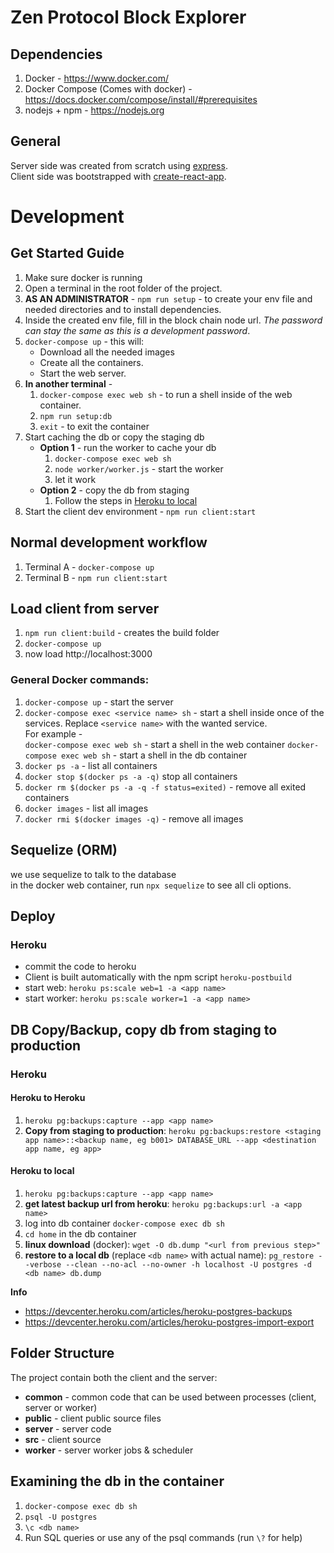 # Zen Protocol Block Explorer

## Dependencies
1. Docker - https://www.docker.com/
2. Docker Compose (Comes with docker) - https://docs.docker.com/compose/install/#prerequisites
2. nodejs + npm - https://nodejs.org

## General
Server side was created from scratch using [express](https://expressjs.com/).  
Client side was bootstrapped with [create-react-app](https://github.com/facebook/create-react-app).

# Development

## Get Started Guide
1. Make sure docker is running
2. Open a terminal in the root folder of the project.
3. **AS AN ADMINISTRATOR** - `npm run setup` - to create your env file and needed directories and to install dependencies.
4. Inside the created env file, fill in the block chain node url. _The password can stay the same as this is a development password_.
5. `docker-compose up` - this will:
   - Download all the needed images
   - Create all the containers. 
   - Start the web server.
6. **In another terminal** -
   1. `docker-compose exec web sh` - to run a shell inside of the web container. 
   2. `npm run setup:db`
   3. `exit` - to exit the container
7. Start caching the db or copy the staging db   
   - **Option 1** - run the worker to cache your db   
      1. `docker-compose exec web sh`
      2. `node worker/worker.js` - start the worker
      3. let it work
   - **Option 2** - copy the db from staging   
      1. Follow the steps in [Heroku to local](#heroku-to-local)
8. Start the client dev environment - `npm run client:start`

## Normal development workflow
1. Terminal A - `docker-compose up`
2. Terminal B - `npm run client:start`

## Load client from server
1. `npm run client:build` - creates the build folder
2. `docker-compose up`
3. now load http://localhost:3000

### General Docker commands:
1. `docker-compose up` - start the server
2. `docker-compose exec <service name> sh` - start a shell inside once of the services. Replace `<service name>` with the wanted service.   
For example -   
`docker-compose exec web sh` - start a shell in the web container
`docker-compose exec web sh` - start a shell in the db container
3. `docker ps -a` - list all containers
4. `docker stop $(docker ps -a -q)` stop all containers
5. `docker rm $(docker ps -a -q -f status=exited)` - remove all exited containers
6. `docker images` - list all images
7. `docker rmi $(docker images -q)` - remove all images



## Sequelize (ORM)
we use sequelize to talk to the database  
in the docker web container, run `npx sequelize` to see all cli options.

## Deploy
### Heroku
- commit the code to heroku
- Client is built automatically with the npm script `heroku-postbuild`
- start web: `heroku ps:scale web=1 -a <app name>`
- start worker: `heroku ps:scale worker=1 -a <app name>`

## DB Copy/Backup, copy db from staging to production
### Heroku
#### Heroku to Heroku
1. `heroku pg:backups:capture --app <app name>`
2. **Copy from staging to production**: `heroku pg:backups:restore <staging app name>::<backup name, eg b001> DATABASE_URL --app <destination app name, eg app>`

#### Heroku to local
1. `heroku pg:backups:capture --app <app name>`
1. **get latest backup url from heroku**: `heroku pg:backups:url -a <app name>`
2. log into db container `docker-compose exec db sh`
2. `cd home` in the db container
2. **linux download** (docker): `wget -O db.dump "<url from previous step>"`
3. **restore to a local db** (replace `<db name>` with actual name): `pg_restore --verbose --clean --no-acl --no-owner -h localhost -U postgres -d <db name> db.dump`

**Info**
- https://devcenter.heroku.com/articles/heroku-postgres-backups
- https://devcenter.heroku.com/articles/heroku-postgres-import-export

## Folder Structure
The project contain both the client and the server:
- **common** - common code that can be used between processes (client, server or worker)
- **public** - client public source files
- **server** - server code
- **src** - client source
- **worker** - server worker jobs & scheduler

## Examining the db in the container
1. `docker-compose exec db sh`
2. `psql -U postgres`
3. `\c <db name>`
4. Run SQL queries or use any of the psql commands (run `\?` for help)